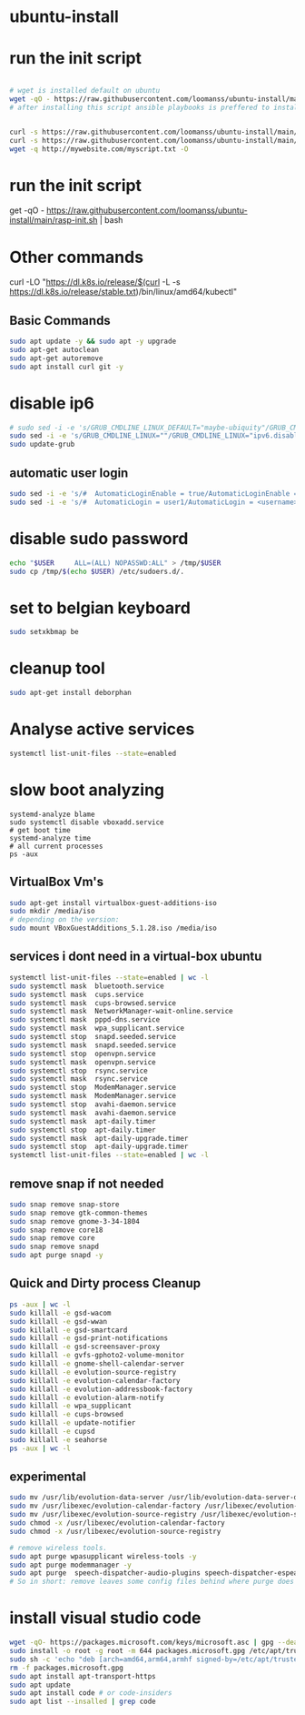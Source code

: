 # ubuntu-install



# run the init script
```bash

# wget is installed default on ubuntu
wget -qO - https://raw.githubusercontent.com/loomanss/ubuntu-install/main/init.sh "<git email>" "<git user>"  | bash
# after installing this script ansible playbooks is preffered to install other software


curl -s https://raw.githubusercontent.com/loomanss/ubuntu-install/main/init.sh "<git email>" "<git user>" | bash /dev/stdin 
curl -s https://raw.githubusercontent.com/loomanss/ubuntu-install/main/init.sh | bash /dev/stdin arg1 arg2
wget -q http://mywebsite.com/myscript.txt -O 

```



# run the init script
get -qO - https://raw.githubusercontent.com/loomanss/ubuntu-install/main/rasp-init.sh | bash



# Other commands 
curl -LO "https://dl.k8s.io/release/$(curl -L -s https://dl.k8s.io/release/stable.txt)/bin/linux/amd64/kubectl"

## Basic Commands

```bash
sudo apt update -y && sudo apt -y upgrade
sudo apt-get autoclean
sudo apt-get autoremove 
sudo apt install curl git -y
```

# disable ip6 
```bash
# sudo sed -i -e 's/GRUB_CMDLINE_LINUX_DEFAULT="maybe-ubiquity"/GRUB_CMDLINE_LINUX_DEFAULT="ipv6.disable=1 maybe-ubiquity"/' /etc/default/grub
sudo sed -i -e 's/GRUB_CMDLINE_LINUX=""/GRUB_CMDLINE_LINUX="ipv6.disable=1"/' /etc/default/grub
sudo update-grub
```

## automatic user login
```bash
sudo sed -i -e 's/#  AutomaticLoginEnable = true/AutomaticLoginEnable = true/'  /etc/gdm3/custom.conf
sudo sed -i -e 's/#  AutomaticLogin = user1/AutomaticLogin = <username>/'  /etc/gdm3/custom.conf
```

# disable sudo password
```bash
echo "$USER     ALL=(ALL) NOPASSWD:ALL" > /tmp/$USER
sudo cp /tmp/$(echo $USER) /etc/sudoers.d/.
```

# set to belgian keyboard
```bash
sudo setxkbmap be
```

# cleanup tool
```bash
sudo apt-get install deborphan
```


# Analyse active services
```bash
systemctl list-unit-files --state=enabled
```

# slow boot analyzing
```
systemd-analyze blame
sudo systemctl disable vboxadd.service
# get boot time
systemd-analyze time
# all current processes
ps -aux 
```


## VirtualBox Vm's 
```bash
sudo apt-get install virtualbox-guest-additions-iso
sudo mkdir /media/iso
# depending on the version: 
sudo mount VBoxGuestAdditions_5.1.28.iso /media/iso
```

## services i dont need in a virtual-box ubuntu
```bash
systemctl list-unit-files --state=enabled | wc -l
sudo systemctl mask  bluetooth.service
sudo systemctl mask  cups.service
sudo systemctl mask  cups-browsed.service
sudo systemctl mask  NetworkManager-wait-online.service
sudo systemctl mask  pppd-dns.service
sudo systemctl mask  wpa_supplicant.service
sudo systemctl stop  snapd.seeded.service
sudo systemctl mask  snapd.seeded.service
sudo systemctl stop  openvpn.service 
sudo systemctl mask  openvpn.service 
sudo systemctl stop  rsync.service  
sudo systemctl mask  rsync.service  
sudo systemctl stop  ModemManager.service
sudo systemctl mask  ModemManager.service
sudo systemctl stop  avahi-daemon.service 
sudo systemctl mask  avahi-daemon.service 
sudo systemctl mask  apt-daily.timer
sudo systemctl stop  apt-daily.timer
sudo systemctl mask  apt-daily-upgrade.timer
sudo systemctl stop  apt-daily-upgrade.timer
systemctl list-unit-files --state=enabled | wc -l
```


## remove snap if not needed
```bash
sudo snap remove snap-store
sudo snap remove gtk-common-themes
sudo snap remove gnome-3-34-1804
sudo snap remove core18
sudo snap remove core
sudo snap remove snapd
sudo apt purge snapd -y
```


## Quick and Dirty process Cleanup
```bash
ps -aux | wc -l
sudo killall -e gsd-wacom 
sudo killall -e gsd-wwan
sudo killall -e gsd-smartcard
sudo killall -e gsd-print-notifications 
sudo killall -e gsd-screensaver-proxy
sudo killall -e gvfs-gphoto2-volume-monitor
sudo killall -e gnome-shell-calendar-server
sudo killall -e evolution-source-registry
sudo killall -e evolution-calendar-factory
sudo killall -e evolution-addressbook-factory
sudo killall -e evolution-alarm-notify
sudo killall -e wpa_supplicant
sudo killall -e cups-browsed
sudo killall -e update-notifier
sudo killall -e cupsd
sudo killall -e seahorse
ps -aux | wc -l
```
 ## experimental
 
```bash
sudo mv /usr/lib/evolution-data-server /usr/lib/evolution-data-server-disabled
sudo mv /usr/libexec/evolution-calendar-factory /usr/libexec/evolution-calendar-factory-disabled
sudo mv /usr/libexec/evolution-source-registry /usr/libexec/evolution-source-registry-disabled
sudo chmod -x /usr/libexec/evolution-calendar-factory
sudo chmod -x /usr/libexec/evolution-source-registry

# remove wireless tools.
sudo apt purge wpasupplicant wireless-tools -y
sudo apt purge modemmanager -y
sudo apt purge  speech-dispatcher-audio-plugins speech-dispatcher-espeak-ng speech-dispatcher -y
# So in short: remove leaves some config files behind where purge does not. And you can even use purge if later you want to delete those config files

```

# install visual studio code
```bash
wget -qO- https://packages.microsoft.com/keys/microsoft.asc | gpg --dearmor > packages.microsoft.gpg
sudo install -o root -g root -m 644 packages.microsoft.gpg /etc/apt/trusted.gpg.d/
sudo sh -c 'echo "deb [arch=amd64,arm64,armhf signed-by=/etc/apt/trusted.gpg.d/packages.microsoft.gpg] https://packages.microsoft.com/repos/code stable main" > /etc/apt/sources.list.d/vscode.list'
rm -f packages.microsoft.gpg
sudo apt install apt-transport-https
sudo apt update
sudo apt install code # or code-insiders
sudo apt list --insalled | grep code

```
